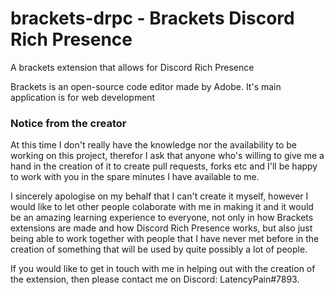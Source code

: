 # brackets-drpc - Brackets Discord Rich Presence
A brackets extension that allows for Discord Rich Presence

Brackets is an open-source code editor made by Adobe.
It's main application is for web development

### Notice from the creator
At this time I don't really have the knowledge nor the availability to be working on this project, therefor I ask that anyone who's willing to give me a hand in the creation of it to create pull requests, forks etc and I'll be happy to work with you in the spare minutes I have available to me.

I sincerely apologise on my behalf that I can't create it myself, however I would like to let other people colaborate with me in making it and it would be an amazing learning experience to everyone, not only in how Brackets extensions are made and how Discord Rich Presence works, but also just being able to work together with people that I have never met before in the creation of something that will be used by quite possibly a lot of people.

If you would like to get in touch with me in helping out with the creation of the extension, then please contact me on Discord: LatencyPain#7893.
